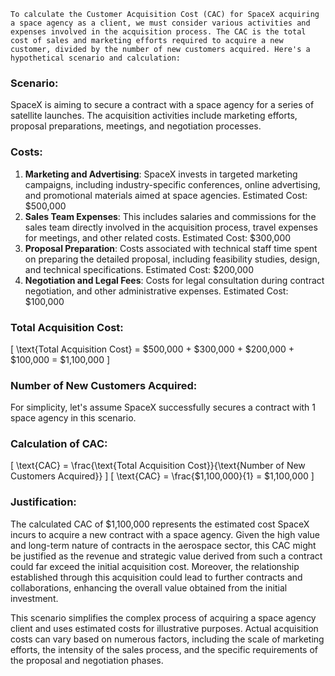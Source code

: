     To calculate the Customer Acquisition Cost (CAC) for SpaceX acquiring a space agency as a client, we must consider various activities and expenses involved in the acquisition process. The CAC is the total cost of sales and marketing efforts required to acquire a new customer, divided by the number of new customers acquired. Here's a hypothetical scenario and calculation:

### Scenario:
SpaceX is aiming to secure a contract with a space agency for a series of satellite launches. The acquisition activities include marketing efforts, proposal preparations, meetings, and negotiation processes.

### Costs:
1. **Marketing and Advertising**: SpaceX invests in targeted marketing campaigns, including industry-specific conferences, online advertising, and promotional materials aimed at space agencies. 
     Estimated Cost: $500,000
2. **Sales Team Expenses**: This includes salaries and commissions for the sales team directly involved in the acquisition process, travel expenses for meetings, and other related costs.
     Estimated Cost: $300,000
3. **Proposal Preparation**: Costs associated with technical staff time spent on preparing the detailed proposal, including feasibility studies, design, and technical specifications.
     Estimated Cost: $200,000
4. **Negotiation and Legal Fees**: Costs for legal consultation during contract negotiation, and other administrative expenses.
     Estimated Cost: $100,000

### Total Acquisition Cost:
\[ \text{Total Acquisition Cost} = \$500,000 + \$300,000 + \$200,000 + \$100,000 = \$1,100,000 \]

### Number of New Customers Acquired:
For simplicity, let's assume SpaceX successfully secures a contract with 1 space agency in this scenario.

### Calculation of CAC:
\[ \text{CAC} = \frac{\text{Total Acquisition Cost}}{\text{Number of New Customers Acquired}} \]
\[ \text{CAC} = \frac{\$1,100,000}{1} = \$1,100,000 \]

### Justification:
The calculated CAC of $1,100,000 represents the estimated cost SpaceX incurs to acquire a new contract with a space agency. Given the high value and long-term nature of contracts in the aerospace sector, this CAC might be justified as the revenue and strategic value derived from such a contract could far exceed the initial acquisition cost. Moreover, the relationship established through this acquisition could lead to further contracts and collaborations, enhancing the overall value obtained from the initial investment.

This scenario simplifies the complex process of acquiring a space agency client and uses estimated costs for illustrative purposes. Actual acquisition costs can vary based on numerous factors, including the scale of marketing efforts, the intensity of the sales process, and the specific requirements of the proposal and negotiation phases.


